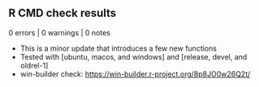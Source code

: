 ## R CMD check results

0 errors | 0 warnings | 0 notes

* This is a minor update that introduces a few new functions
* Tested with [ubuntu, macos, and windows] and [release, devel, and oldrel-1]
* win-builder check: https://win-builder.r-project.org/8p8JO0w26Q2t/

